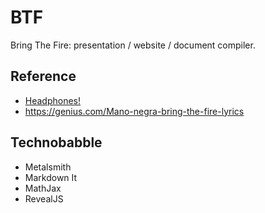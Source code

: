 # BTF

Bring The Fire: presentation / website / document compiler.

## Reference

- [Headphones!](https://www.youtube.com/watch?v=57z7fhpbqW8)
- https://genius.com/Mano-negra-bring-the-fire-lyrics

## Technobabble

- Metalsmith
- Markdown It
- MathJax
- RevealJS
